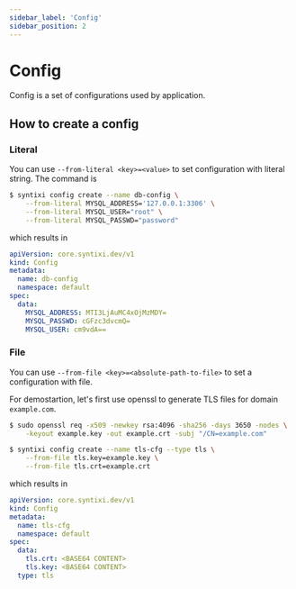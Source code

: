 ```yaml
---
sidebar_label: 'Config'
sidebar_position: 2
---
```


# Config

Config is a set of configurations used by application.

## How to create a config

### Literal

You can use `--from-literal <key>=<value>` to set configuration with literal string. The command is

```sh
$ syntixi config create --name db-config \
    --from-literal MYSQL_ADDRESS='127.0.0.1:3306' \
    --from-literal MYSQL_USER="root" \
    --from-literal MYSQL_PASSWD="password" 
```

which results in 

```yaml
apiVersion: core.syntixi.dev/v1
kind: Config
metadata:
  name: db-config
  namespace: default
spec:
  data:
    MYSQL_ADDRESS: MTI3LjAuMC4xOjMzMDY=
    MYSQL_PASSWD: cGFzc3dvcmQ=
    MYSQL_USER: cm9vdA==
```


### File

You can use `--from-file <key>=<absolute-path-to-file>` to set a configuration with file.

For demostartion, let's first use openssl to generate TLS files for domain `example.com`.

```sh
$ sudo openssl req -x509 -newkey rsa:4096 -sha256 -days 3650 -nodes \
    -keyout example.key -out example.crt -subj "/CN=example.com"
```

```sh
$ syntixi config create --name tls-cfg --type tls \
    --from-file tls.key=example.key \
    --from-file tls.crt=example.crt
```

which results in 

```yaml
apiVersion: core.syntixi.dev/v1
kind: Config
metadata:
  name: tls-cfg
  namespace: default
spec:
  data:
    tls.crt: <BASE64 CONTENT>
    tls.key: <BASE64 CONTENT>
  type: tls
```
